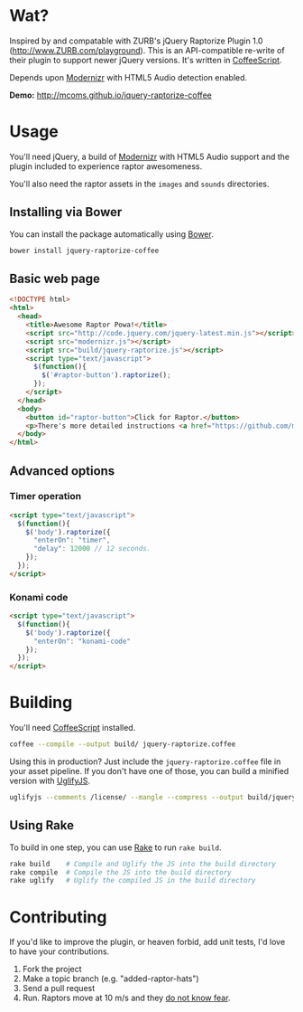 # Wat?

Inspired by and compatable with ZURB's jQuery Raptorize Plugin 1.0 (http://www.ZURB.com/playground).  This is an API-compatible re-write of their plugin to support newer jQuery versions.  It's written in [CoffeeScript](http://coffeescript.org/).

Depends upon [Modernizr](http://modernizr.com/) with HTML5 Audio detection enabled.

**Demo:** http://mcoms.github.io/jquery-raptorize-coffee

# Usage

You'll need jQuery, a build of [Modernizr](http://modernizr.com/) with HTML5 Audio support and the plugin included to experience raptor awesomeness.

You'll also need the raptor assets in the `images` and `sounds` directories.

## Installing via Bower

You can install the package automatically using [Bower](http://bower.io/).

```zsh
bower install jquery-raptorize-coffee
```

## Basic web page
```html
<!DOCTYPE html>
<html>
  <head>
    <title>Awesome Raptor Powa!</title>
    <script src="http://code.jquery.com/jquery-latest.min.js"></script>
    <script src="modernizr.js"></script>
    <script src="build/jquery-raptorize.js"></script>
    <script type="text/javascript">
      $(function(){
        $('#raptor-button').raptorize();
      });
    </script>
  </head>
  <body>
    <button id="raptor-button">Click for Raptor.</button>
    <p>There's more detailed instructions <a href="https://github.com/mcoms/jquery-raptorize-coffee">over on Github</a>.</p>
  </body>
</html>
```

## Advanced options
### Timer operation
```html
<script type="text/javascript">
  $(function(){
    $('body').raptorize({
      "enterOn": "timer",
      "delay": 12000 // 12 seconds.
    });
  });
</script>
```

### Konami code
```html
<script type="text/javascript">
  $(function(){
    $('body').raptorize({
      "enterOn": "konami-code"
    });
  });
</script>
```

# Building

You'll need [CoffeeScript](http://coffeescript.org/) installed.

```zsh
coffee --compile --output build/ jquery-raptorize.coffee
```

Using this in production? Just include the `jquery-raptorize.coffee` file in your asset pipeline. If you don't have one of those, you can build a minified version with [UglifyJS](https://github.com/mishoo/UglifyJS2).

```zsh
uglifyjs --comments /license/ --mangle --compress --output build/jquery-raptorize.min.js build/jquery-raptorize.js
```

## Using Rake

To build in one step, you can use [Rake](http://rake.rubyforge.org/) to run `rake build`.

```zsh
rake build    # Compile and Uglify the JS into the build directory
rake compile  # Compile the JS into the build directory
rake uglify   # Uglify the compiled JS in the build directory
```

# Contributing

If you'd like to improve the plugin, or heaven forbid, add unit tests, I'd love to have your contributions.

1. Fork the project
2. Make a topic branch (e.g. "added-raptor-hats")
3. Send a pull request
4. Run. Raptors move at 10 m/s and they [do not know fear](http://xkcd.com/135/).